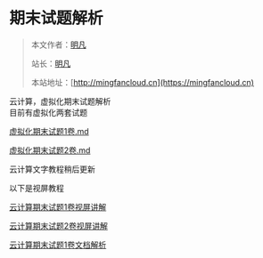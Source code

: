 # 期末试题解析

> 本文作者：[明凡]()
>
> 站长：[明凡]()
>
> 本站地址：[http://mingfancloud.cn](https://mingfancloud.cn)



云计算，虚拟化期末试题解析  
目前有虚拟化两套试题

[虚拟化期末试题1卷.md](虚拟化期末试题1卷.md)

[虚拟化期末试题2卷.md](虚拟化期末试题2卷.md)


云计算文字教程稍后更新

以下是视屏教程

[云计算期末试题1卷视屏讲解](https://q1h6kdpo24v.feishu.cn/file/VfQwb6JGdohvsFxFYtocMsABnTh)

[云计算期末试题2卷视屏讲解](https://q1h6kdpo24v.feishu.cn/file/DNl1b5JOroN2NnxkSRccLJ10nIc)

[云计算期末试题1卷文档解析](https://www.yuque.com/mingfanbufan/hwtv9p/vw29guvmqxufmh77?singleDoc#)




